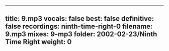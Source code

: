 
---
title: 9.mp3
vocals: false
best: false
definitive: false
recordings: ninth-time-right-0
filename: 9.mp3
mixes: 9-mp3
folder: 2002-02-23/Ninth Time Right
weight: 0
---
